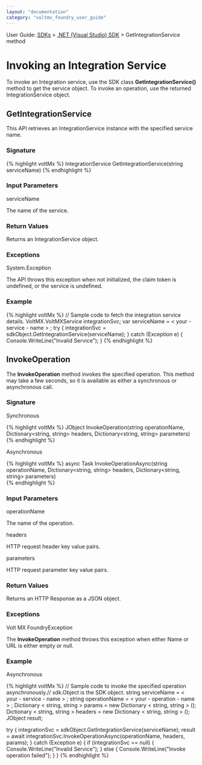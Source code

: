 ```yaml
---
layout: "documentation"
category: "voltmx_foundry_user_guide"
---
```

                              

User Guide: [SDKs](../Foundry_SDKs.html) > [.NET (Visual Studio) SDK](Installing_Windows_SDK.html) > GetIntegrationService method

Invoking an Integration Service
===============================

To invoke an Integration service, use the SDK class **GetIntegrationService()** method to get the service object. To invoke an operation, use the returned IntegrationService object.

GetIntegrationService
---------------------

This API retrieves an IntegrationService instance with the specified service name.

### Signature

{% highlight voltMx %} IntegrationService GetIntegrationService(string serviceName)	
{% endhighlight %}

### Input Parameters

serviceName

The name of the service.

### Return Values

Returns an IntegrationService object.

### Exceptions

System.Exception

The API throws this exception when not initialized, the claim token is undefined, or the service is undefined.

### Example

{% highlight voltMx %} // Sample code to fetch the integration service details. VoltMX.VoltMXService integrationSvc;
var serviceName = < your - service - name > ;
try {
    integrationSvc = sdkObject.GetIntegrationService(serviceName);
} catch (Exception e) {
    Console.WriteLine("Invalid Service");
}
{% endhighlight %}

InvokeOperation
---------------

The **InvokeOperation** method invokes the specified operation. This method may take a few seconds, so it is available as either a synchronous or asynchronous call.

### Signature

Synchronous

{% highlight voltMx %} JObject InvokeOperation(string operationName, Dictionary<string, string> headers, Dictionary<string, string> parameters)
{% endhighlight %}

Asynchronous

{% highlight voltMx %} async Task<JObject> InvokeOperationAsync(string operationName, Dictionary<string, string> headers, Dictionary<string, string> parameters)	
{% endhighlight %}

### Input Parameters

operationName

The name of the operation.

headers

HTTP request header key value pairs.

parameters

HTTP request parameter key value pairs.

### Return Values

Returns an HTTP Response as a JSON object.

### Exceptions

Volt MX  FoundryException

The **InvokeOperation** method throws this exception when either Name or URL is either empty or null.

### Example

Asynchronous

{% highlight voltMx %} // Sample code to invoke the specified operation asynchronously.// sdk.Object is the SDK object.
string serviceName = < your - service - name > ;
string operationName = < your - operation - name > ;
Dictionary < string, string > params = new Dictionary < string, string > ();
Dictionary < string, string > headers = new Dictionary < string, string > ();
JObject result;

try {
    integrationSvc = sdkObject.GetIntegrationService(serviceName);
    result = await integrationSvc.InvokeOperationAsync(operationName, headers, params);
} catch (Exception e) {
    if (integrationSvc == null) {
        Console.WriteLine("Invalid Service");
    } else {
        Console.WriteLine("Invoke operation failed");
    }
}
{% endhighlight %}
